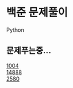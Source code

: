 # 백준 문제풀이
Python

## 문제푸는중...   
[1004](https://www.acmicpc.net/problem/1004)   
[14888](https://www.acmicpc.net/problem/14888)   
[2580](https://www.acmicpc.net/problem/2580)

